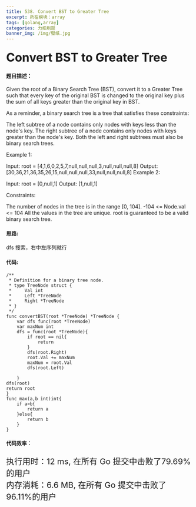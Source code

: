 ```yaml
---
title: 538. Convert BST to Greater Tree
excerpt: 所在模块：array
tags: [golang,array]
categories: 力扣刷题
banner_img: /img/壁纸.jpg
---
```


### <font size=6px>Convert BST to Greater Tree</font>

#### 题目描述：

Given the root of a Binary Search Tree (BST), convert it to a Greater Tree such that every key of the original BST is changed to the original key plus the sum of all keys greater than the original key in BST.

As a reminder, a binary search tree is a tree that satisfies these constraints:

The left subtree of a node contains only nodes with keys less than the node's key.
The right subtree of a node contains only nodes with keys greater than the node's key.
Both the left and right subtrees must also be binary search trees.


Example 1:


Input: root = [4,1,6,0,2,5,7,null,null,null,3,null,null,null,8]
Output: [30,36,21,36,35,26,15,null,null,null,33,null,null,null,8]
Example 2:

Input: root = [0,null,1]
Output: [1,null,1]


Constraints:

The number of nodes in the tree is in the range [0, 104].
-104 <= Node.val <= 104
All the values in the tree are unique.
root is guaranteed to be a valid binary search tree.

#### 思路:

dfs 搜索，右中左序列就行

#### 代码:

```golang
/**
 * Definition for a binary tree node.
 * type TreeNode struct {
 *     Val int
 *     Left *TreeNode
 *     Right *TreeNode
 * }
 */
func convertBST(root *TreeNode) *TreeNode {
    var dfs func(root *TreeNode)
    var maxNum int 
    dfs = func(root *TreeNode){
        if root == nil{
            return 
        }
        dfs(root.Right)
        root.Val += maxNum
        maxNum = root.Val
        dfs(root.Left)
        
    }
dfs(root)
return root
}
func max(a,b int)int{
    if a>b{
        return a
    }else{
        return b
    }
}
```

#### 代码效率：

<p class="note note-primary"; style="font-size:22px">
   执行用时：12 ms, 在所有 Go 提交中击败了79.69%的用户<br>
   内存消耗：6.6 MB, 在所有 Go 提交中击败了96.11%的用户
</p>




